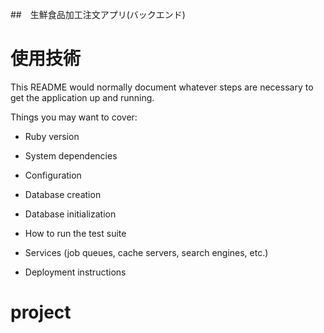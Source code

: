 
##　生鮮食品加工注文アプリ(バックエンド)
# 使用技術

This README would normally document whatever steps are necessary to get the
application up and running.

Things you may want to cover:

* Ruby version

* System dependencies

* Configuration

* Database creation

* Database initialization

* How to run the test suite

* Services (job queues, cache servers, search engines, etc.)

* Deployment instructions

# project

